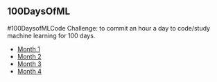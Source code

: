 ## 100DaysOfML

#100DaysofMLCode Challenge: to commit an hour a day to code/study machine learning for 100 days.
 - [Month 1](https://github.com/carlymichele/100DaysOfML/blob/master/log1-october.md)
 - [Month 2](https://github.com/carlymichele/100DaysOfML/blob/master/log2-november.md)
 - [Month 3](https://github.com/carlymichele/100DaysOfML/blob/master/log3-december.md)
 - [Month 4](https://github.com/carlymichele/100DaysOfML/blob/master/log4-january.md)
